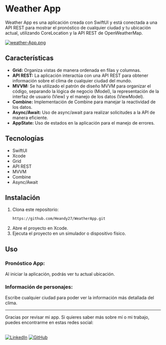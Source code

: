 # Weather App

Weather App es una aplicación creada con SwiftUI y está conectada a una API REST para mostrar el pronóstico de cualquier ciudad y tu ubicación actual,
utilizando CoreLocation y la API REST de OpenWeatherMap.

[![weather-App.png](https://i.postimg.cc/Nj3rYDLj/weather-App.png)](https://postimg.cc/sMJ24ppk)

## Características

- **Grid:** Organiza vistas de manera ordenada en filas y columnas.
- **API REST:** La aplicación interactúa con una API REST para obtener información sobre el clima de cualquier ciudad del mundo.
- **MVVM:** Se ha utilizado el patrón de diseño MVVM para organizar el código, separando la lógica de negocio (Model), la representación de la interfaz de usuario (View) y el manejo de los datos (ViewModel).
- **Combine:** Implementación de Combine para manejar la reactividad de los datos.
- **Async/Await:** Uso de async/await para realizar solicitudes a la API de manera eficiente.
- **AppState:** Uso de estados en la aplicación para el manejo de errores.

## Tecnologías

- SwiftUI
- Xcode
- Grid
- API REST
- MVVM
- Combine
- Async/Await

## Instalación

1. Clona este repositorio:
   ```bash
   https://github.com/Heandy27/WeatherApp.git
   ```
2. Abre el proyecto en Xcode.
3. Ejecuta el proyecto en un simulador o dispositivo físico.

## Uso

### Pronóstico App:
Al iniciar la aplicación, podrás ver tu actual ubicación.

### Información de personajes:
Escribe cualquier ciudad para poder ver la información más detallada del clima.

<hr></hr>
Gracias por revisar mi app. Si quieres saber más sobre mí o mi trabajo, puedes encontrarme en estas redes social:<br></br>

[![LinkedIn](https://img.shields.io/badge/LinkedIn-%230077B5.svg?logo=linkedin&logoColor=white)](https://www.linkedin.com/in/heandy27/) 
[![GitHub](https://img.shields.io/badge/GitHub-%23121011.svg?logo=github&logoColor=white)](https://github.com/Heandy27)
